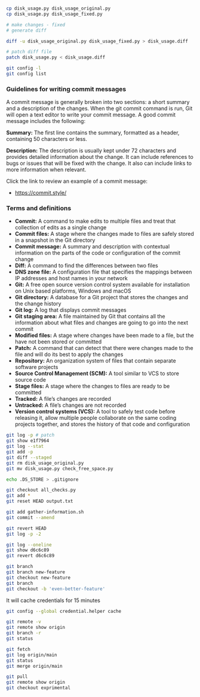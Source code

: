 ```bash

cp disk_usage.py disk_usage_original.py
cp disk_usage.py disk_usage_fixed.py

# make changes - fixed
# generate diff

diff -u disk_usage_original.py disk_usage_fixed.py > disk_usage.diff

# patch diff file
patch disk_usage.py < disk_usage.diff

```

```bash
git config -l
git config list
```

### Guidelines for writing commit messages

A commit message is generally broken into two sections: a short summary and a description of the changes. When the git commit command is run, Git will open a text editor to write your commit message. A good commit message includes the following:

**Summary:** The first line contains the summary, formatted as a header, containing 50 characters or less.

**Description:** The description is usually kept under 72 characters and provides detailed information about the change. It can include references to bugs or issues that will be fixed with the change. It also can include links to more information when relevant.

Click the link to review an example of a commit message:

- https://commit.style/

### Terms and definitions

- **Commit:** A command to make edits to multiple files and treat that collection of edits as a single change
- **Commit files:** A stage where the changes made to files are safely stored in a snapshot in the Git directory
- **Commit message:** A summary and description with contextual information on the parts of the code or configuration of the commit change
- **Diff:** A command to find the differences between two files
- **DNS zone file:** A configuration file that specifies the mappings between IP addresses and host names in your network
- **Git:** A free open source version control system available for installation on Unix based platforms, Windows and macOS
- **Git directory:** A database for a Git project that stores the changes and the change history
- **Git log:** A log that displays commit messages
- **Git staging area:** A file maintained by Git that contains all the information about what files and changes are going to go into the next commit
- **Modified files:** A stage where changes have been made to a file, but the have not been stored or committed
- **Patch:** A command that can detect that there were changes made to the file and will do its best to apply the changes
- **Repository:** An organization system of files that contain separate software projects
- **Source Control Management (SCM):** A tool similar to VCS to store source code
- **Stage files:** A stage where the changes to files are ready to be committed
- **Tracked:** A file’s changes are recorded
- **Untracked:** A file’s changes are not recorded
- **Version control systems (VCS):** A tool to safely test code before releasing it, allow multiple people collaborate on the same coding projects together, and stores the history of that code and configuration

```bash
git log -p # patch 
git show e1f7964
git log --stat
git add -p
git diff --staged
git rm disk_usage_original.py
git mv disk_usage.py check_free_space.py
```

```bash
echo .DS_STORE > .gitignore
```

```bash
git checkout all_checks.py
git add *
git reset HEAD output.txt
```

```bash
git add gather-information.sh
git commit --amend
```

```bash
git revert HEAD
git log -p -2
```

```bash
git log --oneline
git show d6c6c89
git revert d6c6c89
```

```bash
git branch 
git branch new-feature
git checkout new-feature
git branch 
git checkout -b 'even-better-feature'
```

It will cache credentials for 15 minutes
```bash
git config --global credential.helper cache
```

```bash
git remote -v
git remote show origin
git branch -r
git status
```

```bash
git fetch 
git log origin/main
git status
git merge origin/main
```

```bash
git pull
git remote show origin
git checkout exprimental
```